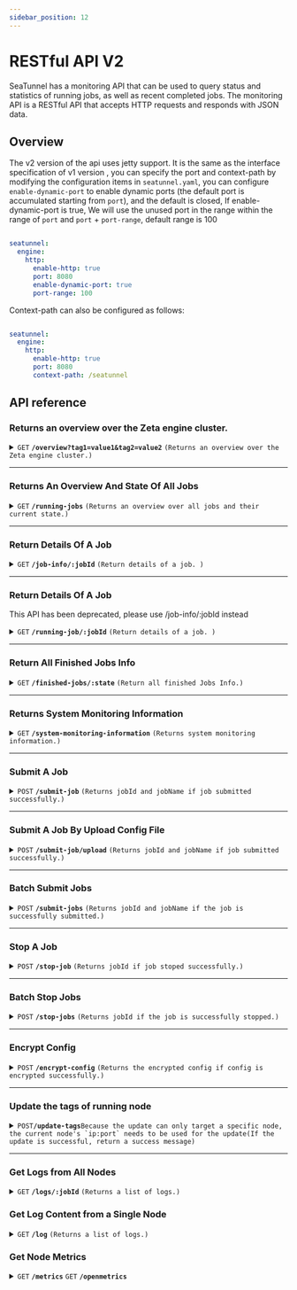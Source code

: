 ```yaml
---
sidebar_position: 12
---
```


# RESTful API V2

SeaTunnel has a monitoring API that can be used to query status and statistics of running jobs, as well as recent
completed jobs. The monitoring API is a RESTful API that accepts HTTP requests and responds with JSON data.

## Overview

The v2 version of the api uses jetty support. It is the same as the interface specification of v1 version
, you can specify the port and context-path by modifying the configuration items in `seatunnel.yaml`,
you can configure `enable-dynamic-port` to enable dynamic ports (the default port is accumulated starting from `port`), and the default is closed,
If enable-dynamic-port is true, We will use the unused port in the range within the range of `port` and `port` + `port-range`, default range is 100

```yaml

seatunnel:
  engine:
    http:
      enable-http: true
      port: 8080
      enable-dynamic-port: true
      port-range: 100
```

Context-path can also be configured as follows:

```yaml

seatunnel:
  engine:
    http:
      enable-http: true
      port: 8080
      context-path: /seatunnel
```

## API reference

### Returns an overview over the Zeta engine cluster.

<details>
 <summary><code>GET</code> <code><b>/overview?tag1=value1&tag2=value2</b></code> <code>(Returns an overview over the Zeta engine cluster.)</code></summary>

#### Parameters

> |   name   |   type   | data type |                                             description                                              |
> |----------|----------|-----------|------------------------------------------------------------------------------------------------------|
> | tag_name | optional | string    | the tags filter, you can add tag filter to get those matched worker count, and slot on those workers |

#### Responses

```json
{
    "projectVersion":"2.3.10-SNAPSHOT",
    "gitCommitAbbrev":"DeadD0d0",
    "totalSlot":"0",
    "unassignedSlot":"0",
    "works":"1",
    "runningJobs":"0",
    "finishedJobs":"0",
    "failedJobs":"0",
    "cancelledJobs":"0"
}
```

**Notes:**
- If you use `dynamic-slot`, the `totalSlot` and `unassignedSlot` always be `0`. when you set it to fix slot number, it will return the correct total and unassigned slot number
- If the url has tag filter, the `works`, `totalSlot` and `unassignedSlot` will return the result on the matched worker. but the job related metric will always return the cluster level information.

</details>

------------------------------------------------------------------------------------------

### Returns An Overview And State Of All Jobs

<details>
 <summary><code>GET</code> <code><b>/running-jobs</b></code> <code>(Returns an overview over all jobs and their current state.)</code></summary>

#### Parameters

#### Responses

```json
[
  {
    "jobId": "",
    "jobName": "",
    "jobStatus": "",
    "envOptions": {
    },
    "createTime": "",
    "jobDag": {
      "jobId": "",
      "envOptions": [],
      "vertexInfoMap": [
        {
          "vertexId": 1,
          "type": "",
          "vertexName": "",
          "tablePaths": [
            ""
          ]
        }
      ],
      "pipelineEdges": {}
    },
    "pluginJarsUrls": [
    ],
    "isStartWithSavePoint": false,
    "metrics": {
      "sourceReceivedCount": "",
      "sinkWriteCount": ""
    }
  }
]
```

</details>

------------------------------------------------------------------------------------------

### Return Details Of A Job

<details>
 <summary><code>GET</code> <code><b>/job-info/:jobId</b></code> <code>(Return details of a job. )</code></summary>

#### Parameters

> | name  |   type   | data type | description |
> |-------|----------|-----------|-------------|
> | jobId | required | long      | job id      |

#### Responses

```json
{
  "jobId": "",
  "jobName": "",
  "jobStatus": "",
  "createTime": "",
  "jobDag": {
    "jobId": "",
    "envOptions": [],
    "vertexInfoMap": [
      {
        "vertexId": 1,
        "type": "",
        "vertexName": "",
        "tablePaths": [
          ""
        ]
      }
    ],
    "pipelineEdges": {}
  },
  "metrics": {
    "SourceReceivedCount": "",
    "SourceReceivedQPS": "",
    "SourceReceivedBytes": "",
    "SourceReceivedBytesPerSeconds": "",
    "SinkWriteCount": "",
    "SinkWriteQPS": "",
    "SinkWriteBytes": "",
    "SinkWriteBytesPerSeconds": "",
    "TransformOutputCount": {},
    "TableSourceReceivedCount": {},
    "TableSourceReceivedBytes": {},
    "TableSourceReceivedBytesPerSeconds": {},
    "TableSourceReceivedQPS": {},
    "TableSinkWriteCount": {},
    "TableSinkWriteQPS": {},
    "TableSinkWriteBytes": {},
    "TableSinkWriteBytesPerSeconds": {}
  },
  "finishedTime": "",
  "errorMsg": null,
  "envOptions": {
  },
  "pluginJarsUrls": [
  ],
  "isStartWithSavePoint": false
}
```

`jobId`, `jobName`, `jobStatus`, `createTime`, `jobDag`, `metrics` always be returned.
`envOptions`, `pluginJarsUrls`, `isStartWithSavePoint` will return when job is running.
`finishedTime`, `errorMsg` will return when job is finished.

When we can't get the job info, the response will be:

```json
{
  "jobId" : ""
}
```

</details>

------------------------------------------------------------------------------------------

### Return Details Of A Job

This API has been deprecated, please use /job-info/:jobId instead

<details>
 <summary><code>GET</code> <code><b>/running-job/:jobId</b></code> <code>(Return details of a job. )</code></summary>

#### Parameters

> | name  |   type   | data type | description |
> |-------|----------|-----------|-------------|
> | jobId | required | long      | job id      |

#### Responses

```json
{
  "jobId": "",
  "jobName": "",
  "jobStatus": "",
  "createTime": "",
  "jobDag": {
    "jobId": "",
    "envOptions": [],
    "vertexInfoMap": [
      {
        "vertexId": 1,
        "type": "",
        "vertexName": "",
        "tablePaths": [
          ""
        ]
      }
    ],
    "pipelineEdges": {}
  },
  "metrics": {
    "SourceReceivedCount": "",
    "SourceReceivedQPS": "",
    "SourceReceivedBytes": "",
    "SourceReceivedBytesPerSeconds": "",
    "SinkWriteCount": "",
    "SinkWriteQPS": "",
    "SinkWriteBytes": "",
    "SinkWriteBytesPerSeconds": "",
    "TransformOutputCount": {},
    "TableSourceReceivedCount": {},
    "TableSourceReceivedBytes": {},
    "TableSourceReceivedBytesPerSeconds": {},
    "TableSourceReceivedQPS": {},
    "TableSinkWriteCount": {},
    "TableSinkWriteQPS": {},
    "TableSinkWriteBytes": {},
    "TableSinkWriteBytesPerSeconds": {}
  },
  "finishedTime": "",
  "errorMsg": null,
  "envOptions": {
  },
  "pluginJarsUrls": [
  ],
  "isStartWithSavePoint": false
}
```

`jobId`, `jobName`, `jobStatus`, `createTime`, `jobDag`, `metrics` always be returned.
`envOptions`, `pluginJarsUrls`, `isStartWithSavePoint` will return when job is running.
`finishedTime`, `errorMsg` will return when job is finished.

When we can't get the job info, the response will be:

```json
{
  "jobId" : ""
}
```

</details>

------------------------------------------------------------------------------------------

### Return All Finished Jobs Info

<details>
 <summary><code>GET</code> <code><b>/finished-jobs/:state</b></code> <code>(Return all finished Jobs Info.)</code></summary>

#### Parameters

> | name  |   type   | data type |                           description                            |
> |-------|----------|-----------|------------------------------------------------------------------|
> | state | optional | string    | finished job status. `FINISHED`,`CANCELED`,`FAILED`,`UNKNOWABLE` |

#### Responses

```json
[
  {
    "jobId": "",
    "jobName": "",
    "jobStatus": "",
    "errorMsg": null,
    "createTime": "",
    "finishTime": "",
    "jobDag": {
      "jobId": "",
      "envOptions": [],
      "vertexInfoMap": [
        {
          "vertexId": 1,
          "type": "",
          "vertexName": "",
          "tablePaths": [
            ""
          ]
        }
      ],
      "pipelineEdges": {}
    },
    "metrics": ""
  }
]
```

</details>

------------------------------------------------------------------------------------------

### Returns System Monitoring Information

<details>
 <summary><code>GET</code> <code><b>/system-monitoring-information</b></code> <code>(Returns system monitoring information.)</code></summary>

#### Parameters

#### Responses

```json
[
  {
    "processors":"8",
    "physical.memory.total":"16.0G",
    "physical.memory.free":"16.3M",
    "swap.space.total":"0",
    "swap.space.free":"0",
    "heap.memory.used":"135.7M",
    "heap.memory.free":"440.8M",
    "heap.memory.total":"576.5M",
    "heap.memory.max":"3.6G",
    "heap.memory.used/total":"23.54%",
    "heap.memory.used/max":"3.73%",
    "minor.gc.count":"6",
    "minor.gc.time":"110ms",
    "major.gc.count":"2",
    "major.gc.time":"73ms",
    "load.process":"24.78%",
    "load.system":"60.00%",
    "load.systemAverage":"2.07",
    "thread.count":"117",
    "thread.peakCount":"118",
    "cluster.timeDiff":"0",
    "event.q.size":"0",
    "executor.q.async.size":"0",
    "executor.q.client.size":"0",
    "executor.q.client.query.size":"0",
    "executor.q.client.blocking.size":"0",
    "executor.q.query.size":"0",
    "executor.q.scheduled.size":"0",
    "executor.q.io.size":"0",
    "executor.q.system.size":"0",
    "executor.q.operations.size":"0",
    "executor.q.priorityOperation.size":"0",
    "operations.completed.count":"10",
    "executor.q.mapLoad.size":"0",
    "executor.q.mapLoadAllKeys.size":"0",
    "executor.q.cluster.size":"0",
    "executor.q.response.size":"0",
    "operations.running.count":"0",
    "operations.pending.invocations.percentage":"0.00%",
    "operations.pending.invocations.count":"0",
    "proxy.count":"8",
    "clientEndpoint.count":"0",
    "connection.active.count":"2",
    "client.connection.count":"0",
    "connection.count":"0"
  }
]
```

</details>

------------------------------------------------------------------------------------------

### Submit A Job

<details>
<summary><code>POST</code> <code><b>/submit-job</b></code> <code>(Returns jobId and jobName if job submitted successfully.)</code></summary>

#### Parameters

> | name                 |   type   | data type |            description            |
> |----------------------|----------|-----------|-----------------------------------|
> | jobId                | optional | string    | job id                            |
> | jobName              | optional | string    | job name                          |
> | isStartWithSavePoint | optional | string    | if job is started with save point |
> | format               | optional | string    | config format, support json and hocon, default json |

#### Body

You can choose json or hocon to pass request body.
The json format example:
``` json
{
    "env": {
        "job.mode": "batch"
    },
    "source": [
        {
            "plugin_name": "FakeSource",
            "plugin_output": "fake",
            "row.num": 100,
            "schema": {
                "fields": {
                    "name": "string",
                    "age": "int",
                    "card": "int"
                }
            }
        }
    ],
    "transform": [
    ],
    "sink": [
        {
            "plugin_name": "Console",
            "plugin_input": ["fake"]
        }
    ]
}
```
The hocon format example:
``` hocon
env {
  job.mode = "batch"
}

source {
  FakeSource {
    plugin_output = "fake"
    row.num = 100
    schema = {
      fields {
        name = "string"
        age = "int"
        card = "int"
      }
    }
  }
}

transform {
}

sink {
  Console {
    plugin_input = "fake"
  }
}

```


#### Responses

```json
{
    "jobId": 733584788375666689,
    "jobName": "rest_api_test"
}
```

</details>

------------------------------------------------------------------------------------------

### Submit A Job By Upload Config File

<details>
<summary><code>POST</code> <code><b>/submit-job/upload</b></code> <code>(Returns jobId and jobName if job submitted successfully.)</code></summary>

#### Parameters

> | name                 |   type   | data type |            description            |
> |----------------------|----------|-----------|-----------------------------------|
> | jobId                | optional | string    | job id                            |
> | jobName              | optional | string    | job name                          |
> | isStartWithSavePoint | optional | string    | if job is started with save point |

#### Request Body
The name of the uploaded file key is config_file, and the file suffix json is parsed in json format. The conf or config file suffix is parsed in hocon format

curl Example :
```
curl --location 'http://127.0.0.1:8080/submit-job/upload' --form 'config_file=@"/temp/fake_to_console.conf"'

```
#### Responses

```json
{
    "jobId": 733584788375666689,
    "jobName": "SeaTunnel_Job"
}
```

</details>

------------------------------------------------------------------------------------------

### Batch Submit Jobs

<details>
<summary><code>POST</code> <code><b>/submit-jobs</b></code> <code>(Returns jobId and jobName if the job is successfully submitted.)</code></summary>

#### Parameters (add in the `params` field in the request body)

> |    Parameter Name     |   Required   |  Type   |              Description              |
> |----------------------|--------------|---------|---------------------------------------|
> | jobId                | optional     | string  | job id                                |
> | jobName              | optional     | string  | job name                              |
> | isStartWithSavePoint | optional     | string  | if the job is started with save point |

#### Request Body

```json
[
  {
    "params":{
      "jobId":"123456",
      "jobName":"SeaTunnel-01"
    },
    "env": {
      "job.mode": "batch"
    },
    "source": [
      {
        "plugin_name": "FakeSource",
        "plugin_output": "fake",
        "row.num": 1000,
        "schema": {
          "fields": {
            "name": "string",
            "age": "int",
            "card": "int"
          }
        }
      }
    ],
    "transform": [
    ],
    "sink": [
      {
        "plugin_name": "Console",
        "plugin_input": ["fake"]
      }
    ]
  },
  {
    "params":{
      "jobId":"1234567",
      "jobName":"SeaTunnel-02"
    },
    "env": {
      "job.mode": "batch"
    },
    "source": [
      {
        "plugin_name": "FakeSource",
        "plugin_output": "fake",
        "row.num": 1000,
        "schema": {
          "fields": {
            "name": "string",
            "age": "int",
            "card": "int"
          }
        }
      }
    ],
    "transform": [
    ],
    "sink": [
      {
        "plugin_name": "Console",
        "plugin_input": ["fake"]
      }
    ]
  }
]
```

#### Response

```json
[
  {
    "jobId": "123456",
    "jobName": "SeaTunnel-01"
  },{
    "jobId": "1234567",
    "jobName": "SeaTunnel-02"
  }
]
```

</details>

------------------------------------------------------------------------------------------

### Stop A Job

<details>
<summary><code>POST</code> <code><b>/stop-job</b></code> <code>(Returns jobId if job stoped successfully.)</code></summary>

#### Body

```json
{
    "jobId": 733584788375666689,
    "isStopWithSavePoint": false # if job is stopped with save point
}
```

#### Responses

```json
{
"jobId": 733584788375666689
}
```

</details>

------------------------------------------------------------------------------------------
### Batch Stop Jobs

<details>
<summary><code>POST</code> <code><b>/stop-jobs</b></code> <code>(Returns jobId if the job is successfully stopped.)</code></summary>

#### Request Body

```json
[
  {
    "jobId": 881432421482889220,
    "isStopWithSavePoint": false
  },
  {
    "jobId": 881432456517910529,
    "isStopWithSavePoint": false
  }
]
```

#### Response

```json
[
  {
    "jobId": 881432421482889220
  },
  {
    "jobId": 881432456517910529
  }
]
```

</details>

------------------------------------------------------------------------------------------
### Encrypt Config

<details>
<summary><code>POST</code> <code><b>/encrypt-config</b></code> <code>(Returns the encrypted config if config is encrypted successfully.)</code></summary>
For more information about customize encryption, please refer to the documentation [config-encryption-decryption](../connector-v2/Config-Encryption-Decryption.md).

#### Body

```json
{
    "env": {
        "parallelism": 1,
        "shade.identifier":"base64"
    },
    "source": [
        {
            "plugin_name": "MySQL-CDC",
            "schema" : {
                "fields": {
                    "name": "string",
                    "age": "int"
                }
            },
            "plugin_output": "fake",
            "parallelism": 1,
            "hostname": "127.0.0.1",
            "username": "seatunnel",
            "password": "seatunnel_password",
            "table-name": "inventory_vwyw0n"
        }
    ],
    "transform": [
    ],
    "sink": [
        {
            "plugin_name": "Clickhouse",
            "host": "localhost:8123",
            "database": "default",
            "table": "fake_all",
            "username": "seatunnel",
            "password": "seatunnel_password"
        }
    ]
}
```

#### Responses

```json
{
    "env": {
        "parallelism": 1,
        "shade.identifier": "base64"
    },
    "source": [
        {
            "plugin_name": "MySQL-CDC",
            "schema": {
                "fields": {
                    "name": "string",
                    "age": "int"
                }
            },
            "plugin_output": "fake",
            "parallelism": 1,
            "hostname": "127.0.0.1",
            "username": "c2VhdHVubmVs",
            "password": "c2VhdHVubmVsX3Bhc3N3b3Jk",
            "table-name": "inventory_vwyw0n"
        }
    ],
    "transform": [],
    "sink": [
        {
            "plugin_name": "Clickhouse",
            "host": "localhost:8123",
            "database": "default",
            "table": "fake_all",
            "username": "c2VhdHVubmVs",
            "password": "c2VhdHVubmVsX3Bhc3N3b3Jk"
        }
    ]
}
```

</details>


------------------------------------------------------------------------------------------

### Update the tags of running node

<details><summary><code>POST</code><code><b>/update-tags</b></code><code>Because the update can only target a specific node, the current node's `ip:port` needs to be used for the update</code><code>(If the update is successful, return a success message)</code></summary>


#### update node tags
##### Body
If the request parameter is a `Map` object, it indicates that the tags of the current node need to be updated
```json
{
  "tag1": "dev_1",
  "tag2": "dev_2"
}
```
##### Responses

```json
{
  "status": "success",
  "message": "update node tags done."
}
```
#### remove node tags
##### Body
If the parameter is an empty `Map` object, it means that the tags of the current node need to be cleared
```json
{}
```
##### Responses

```json
{
  "status": "success",
  "message": "update node tags done."
}
```

#### Request parameter exception
- If the parameter body is empty

##### Responses

```json
{
    "status": "fail",
    "message": "Request body is empty."
}
```
- If the parameter is not a `Map` object
##### Responses

```json
{
  "status": "fail",
  "message": "Invalid JSON format in request body."
}
```
</details>

------------------------------------------------------------------------------------------

### Get Logs from All Nodes

<details>
 <summary><code>GET</code> <code><b>/logs/:jobId</b></code> <code>(Returns a list of logs.)</code></summary>

#### Request Parameters

#### Parameters (to be added in the `params` field of the request body)

> |    Parameter Name     |   Required   |  Type   |            Description            |
> |-----------------------|--------------|---------|------------------------------------|
> | jobId                 |   optional   | string  | job id                            |

If `jobId` is empty, the request will return logs from all nodes. Otherwise, it will return the list of logs for the specified `jobId` from all nodes.

#### Response

Returns a list of logs from the requested nodes along with their content.

#### Return List of All Log Files

If you want to view the log list first, you can retrieve it via a `GET` request: `http://localhost:8080/logs?format=json`

```json
[
  {
    "node": "localhost:8080",
    "logLink": "http://localhost:8080/logs/job-899485770241277953.log",
    "logName": "job-899485770241277953.log"
  },
  {
    "node": "localhost:8080",
    "logLink": "http://localhost:8080/logs/job-899470314109468673.log",
    "logName": "job-899470314109468673.log"
  }
]
```

Supported formats are `json` and `html`, with `html` as the default.

#### Examples

Retrieve logs for `jobId` `733584788375666689` across all nodes: `http://localhost:8080/logs/733584788375666689`
Retrieve the list of logs from all nodes: `http://localhost:8080/logs`
Retrieve the list of logs in JSON format: `http://localhost:8080/logs?format=json`
Retrieve the content of a specific log file: `http://localhost:8080/logs/job-898380162133917698.log`

</details>

### Get Log Content from a Single Node

<details>
 <summary><code>GET</code> <code><b>/log</b></code> <code>(Returns a list of logs.)</code></summary>

#### Response

Returns a list of logs from the requested node.

#### Examples

To get a list of logs from the current node: `http://localhost:5801/log`
To get the content of a log file: `http://localhost:5801/log/job-898380162133917698.log`

</details>


### Get Node Metrics

<details>
 <summary>
    <code>GET</code> <code><b>/metrics</b></code>  
    <code>GET</code> <code><b>/openmetrics</b></code>
</summary>

To get the metrics, you need to open `Telemetry` first, or you will get an empty response.  

More information about `Telemetry` can be found in the [Telemetry](telemetry.md) documentation.

</details>